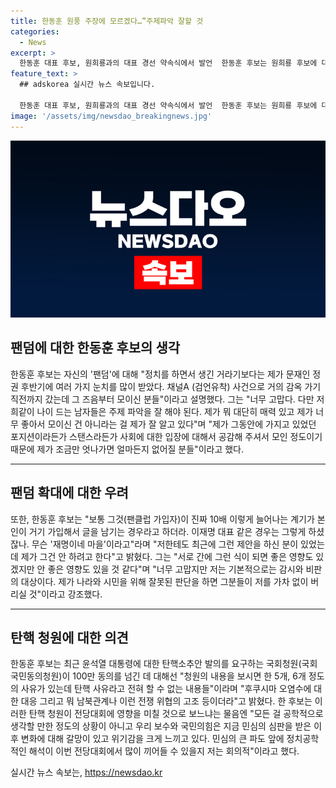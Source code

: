 ```yaml
---
title: 한동훈 원풍 주장에 모르겠다…”주제파악 잘할 것
categories:
  - News
excerpt: >
  한동훈 대표 후보, 원희룡과의 대표 경선 약속식에서 발언  한동훈 후보는 원희룡 후보에 대한 비판을 받으면서도 팬들에게 감사하다고 밝혀, 자신의 팬덤이 나 자신에 대한 지지로 이뤄진 것이 아니라는 점을 강조했다. 또한, 정치적 결정의 잘못으로 팬들이 나를 버릴 것이라며, 탄핵 청원과 전당대회에 대한 견해도 공개했다. 요약하면, 한동훈 후보는 팬들과의 관계, 탄핵 청원과 전당대회에 대한 견해를 밝히며 자신의 입장을 공개했다.
feature_text: >
  ## adskorea 실시간 뉴스 속보입니다.

  한동훈 대표 후보, 원희룡과의 대표 경선 약속식에서 발언  한동훈 후보는 원희룡 후보에 대한 비판을 받으면서도 팬들에게 감사하다고 밝혀, 자신의 팬덤이 나 자신에 대한 지지로 이뤄진 것이 아니라는 점을 강조했다. 또한, 정치적 결정의 잘못으로 팬들이 나를 버릴 것이라며, 탄핵 청원과 전당대회에 대한 견해도 공개했다. 요약하면, 한동훈 후보는 팬들과의 관계, 탄핵 청원과 전당대회에 대한 견해를 밝히며 자신의 입장을 공개했다.
image: '/assets/img/newsdao_breakingnews.jpg'
---
```


<p><img src="/assets/img/newsdao_breakingnews.jpg" alt="adskorea 속보" /></p>

<h2 data-ke-size="size26">팬덤에 대한 한동훈 후보의 생각</h2>

<p data-ke-size="size16">한동훈 후보는 자신의 '팬덤'에 대해 "정치를 하면서 생긴 거라기보다는 제가 문재인 정권 후반기에 여러 가지 눈치를 많이 받았다. 채널A (검언유착) 사건으로 거의 감옥 가기 직전까지 갔는데 그 즈음부터 모이신 분들"이라고 설명했다. 그는 "너무 고맙다. 다만 저희같이 나이 드는 남자들은 주제 파악을 잘 해야 된다. 제가 뭐 대단히 매력 있고 제가 너무 좋아서 모이신 건 아니라는 걸 제가 잘 알고 있다"며 "제가 그동안에 가지고 있었던 포지션이라든가 스탠스라든가 사회에 대한 입장에 대해서 공감해 주셔서 모인 정도이기 때문에 제가 조금만 엇나가면 얼마든지 없어질 분들"이라고 했다.</p>

<hr>

<h2 data-ke-size="size26">팬덤 확대에 대한 우려</h2>

<p data-ke-size="size16">또한, 한동훈 후보는 "보통 그것(팬클럽 가입자)이 진짜 10배 이렇게 늘어나는 계기가 본인이 거기 가입해서 글을 남기는 경우라고 하더라. 이재명 대표 같은 경우는 그렇게 하셨잖나. 무슨 '재명이네 마을'이라고"라며 "저한테도 최근에 그런 제안을 하신 분이 있었는데 제가 그건 안 하려고 한다"고 밝혔다. 그는 "서로 간에 그런 식이 되면 좋은 영향도 있겠지만 안 좋은 영향도 있을 것 같다"며 "너무 고맙지만 저는 기본적으로는 감시와 비판의 대상이다. 제가 나라와 시민을 위해 잘못된 판단을 하면 그분들이 저를 가차 없이 버리실 것"이라고 강조했다.</p>

<hr>

<h2 data-ke-size="size26">탄핵 청원에 대한 의견</h2>

<p data-ke-size="size16">한동훈 후보는 최근 윤석열 대통령에 대한 탄핵소추안 발의를 요구하는 국회청원(국회 국민동의청원)이 100만 동의를 넘긴 데 대해선 "청원의 내용을 보시면 한 5개, 6개 정도의 사유가 있는데 탄핵 사유라고 전혀 할 수 없는 내용들"이라며 "후쿠시마 오염수에 대한 대응 그리고 뭐 남북관계나 이런 전쟁 위협의 고조 등이더라"고 밝혔다. 한 후보는 이러한 탄핵 청원이 전당대회에 영향을 미칠 것으로 보느냐는 물음엔 "모든 걸 공학적으로 생각할 만한 정도의 상황이 아니고 우리 보수와 국민의힘은 지금 민심의 심판을 받은 이후 변화에 대해 갈망이 있고 위기감을 크게 느끼고 있다. 민심의 큰 파도 앞에 정치공학적인 해석이 이번 전당대회에서 많이 끼어들 수 있을지 저는 회의적"이라고 했다.</p>
실시간 뉴스 속보는, <a href="https://newsdao.kr" rel="dofollow">https://newsdao.kr</a>


